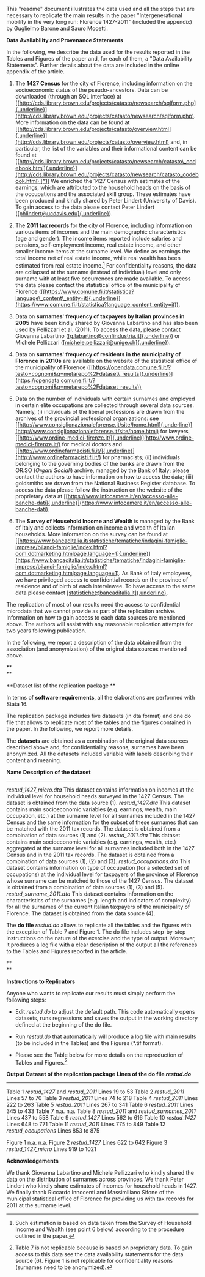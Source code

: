 This "readme" document illustrates the data used and all the steps that
are necessary to replicate the main results in the paper
"Intergenerational mobility in the very long run: Florence 1427-2011"
(included the appendix) by Guglielmo Barone and Sauro Mocetti.

**Data Availability and Provenance Statements**

In the following, we describe the data used for the results reported in
the Tables and Figures of the paper and, for each of them, a "Data
Availability Statements". Further details about the data are included in
the online appendix of the article.

1.  The **1427 Census** for the city of Florence, including information
    on the socioeconomic status of the pseudo-ancestors. Data can be
    downloaded (through an SQL interface) at
    [[http://cds.library.brown.edu/projects/catasto/newsearch/sqlform.php]{.underline}](http://cds.library.brown.edu/projects/catasto/newsearch/sqlform.php).
    More information on the data can be found at
    [[http://cds.library.brown.edu/projects/catasto/overview.html]{.underline}](http://cds.library.brown.edu/projects/catasto/overview.html)
    and, in particular, the list of the variables and their
    informational content can be found at
    [[http://cds.library.brown.edu/projects/catasto/newsearch/catasto\_codebook.html]{.underline}](http://cds.library.brown.edu/projects/catasto/newsearch/catasto_codebook.html).[^1]
    We enriched the 1427 Census with estimates of the earnings, which
    are attributed to the household heads on the basis of the
    occupations and the associated skill group. These estimates have
    been produced and kindly shared by Peter Lindert (University of
    Davis). To gain access to the data please contact Peter Lindert
    ([[phlindert\@ucdavis.edu]{.underline}](mailto:phlindert@ucdavis.edu)).

2.  The **2011 tax records** for the city of Florence, including
    information on various items of incomes and the main demographic
    characteristics (age and gender). The income items reported include
    salaries and pensions, self-employment income, real estate income,
    and other smaller income items at the surname level. We define as
    earnings the total income net of real estate income, while real
    wealth has been estimated from real estate income.[^2] For
    confidentiality reasons, the data are collapsed at the surname
    (instead of individual) level and only surname with at least five
    occurrences are made available. To access the data please contact
    the statistical office of the municipality of Florence
    ([[https://www.comune.fi.it/statistica?language\_content\_entity=it]{.underline}](https://www.comune.fi.it/statistica?language_content_entity=it)).

3.  Data on **surnames' frequency of taxpayers by Italian provinces in
    2005** have been kindly shared by Giovanna Labartino and has also
    been used by Pellizzari et al. (2011). To access the data, please
    contact Giovanna Labartino
    ([[g.labartino\@confindustria.it]{.underline}](mailto:g.labartino@confindustria.it))
    or Michele Pellizzari
    ([[michele.pellizzari\@unige.ch]{.underline}](mailto:michele.pellizzari@unige.ch)).

4.  Data on **surnames' frequency of residents in the municipality of
    Florence in 2010s** are available on the website of the statistical
    office of the municipality of Florence
    ([[https://opendata.comune.fi.it/?testo=cognomi&q=metarepo%2Fdataset\_results]{.underline}](https://opendata.comune.fi.it/?testo=cognomi&q=metarepo%2Fdataset_results))

5.  Data on the number of individuals with certain surnames and employed
    in certain elite occupations are collected through several data
    sources. Namely, (i) individuals of the liberal professions are
    drawn from the archives of the provincial professional
    organizations: see
    [[http://www.consiglionazionaleforense.it/site/home.html]{.underline}](http://www.consiglionazionaleforense.it/site/home.html)
    for lawyers,
    [[http://www.ordine-medici-firenze.it/]{.underline}](http://www.ordine-medici-firenze.it/)
    for medical doctors and
    [[http://www.ordinefarmacisti.fi.it/]{.underline}](http://www.ordinefarmacisti.fi.it/)
    for pharmacists; (ii) individuals belonging to the governing bodies
    of the banks are drawn from the OR.SO (*Organi Sociali*) archive,
    managed by the Bank of Italy; please contact the authors to have
    information on how to access the data; (iii) goldsmiths are drawn
    from the National Business Register database. To access the data
    please follow the instruction on the website of the proprietary data
    at
    [[https://www.infocamere.it/en/accesso-alle-banche-dati]{.underline}](https://www.infocamere.it/en/accesso-alle-banche-dati).

6.  The **Survey of Household Income and Wealth** is managed by the Bank
    of Italy and collects information on income and wealth of Italian
    households. More information on the survey can be found at
    [[https://www.bancaditalia.it/statistiche/tematiche/indagini-famiglie-imprese/bilanci-famiglie/index.html?com.dotmarketing.htmlpage.language=1]{.underline}](https://www.bancaditalia.it/statistiche/tematiche/indagini-famiglie-imprese/bilanci-famiglie/index.html?com.dotmarketing.htmlpage.language=1).
    As Bank of Italy employees, we have privileged access to
    confidential records on the province of residence and of birth of
    each interviewee. To have access to the same data please contact
    [[statistiche\@bancaditalia.it]{.underline}](mailto:statistiche@bancaditalia.it).

The replication of most of our results need the access to confidential
microdata that we cannot provide as part of the replication archive.
Information on how to gain access to each data sources are mentioned
above. The authors will assist with any reasonable replication attempts
for two years following publication.

In the following, we report a description of the data obtained from the
association (and anonymization) of the original data sources mentioned
above.

**\
**

**Dataset list of the replication package **

In terms of **software requirements**, all the elaborations are
performed with Stata 16.

The replication package includes five datasets (in dta format) and one
do file that allows to replicate most of the tables and the figures
contained in the paper. In the following, we report more details.

The **datasets** are obtained as a combination of the original data
sources described above and, for confidentiality reasons, surnames have
been anonymized. All the datasets included variable with labels
describing their content and meaning.

  **Name**                      **Description of the dataset**
  ----------------------------- ------------------------------------------------------------------------------------------------------------------------------------------------------------------------------------------------------------------------------------------------------------------------------------------------------------------------------------------------------
  *restud\_1427\_micro.dta*     This dataset contains information on incomes at the individual level for household heads surveyed in the 1427 Census. The dataset is obtained from the data source (1).
  *restud\_1427.dta*            This dataset contains main socioeconomic variables (e.g. earnings, wealth, main occupation, etc.) at the surname level for all surnames included in the 1427 Census and the same information for the subset of these surnames that can be matched with the 2011 tax records. The dataset is obtained from a combination of data sources (1) and (2).
  *restud\_2011.dta*            This dataset contains main socioeconomic variables (e.g. earnings, wealth, etc.) aggregated at the surname level for all surnames included both in the 1427 Census and in the 2011 tax records. The dataset is obtained from a combination of data sources (1), (2) and (3).
  *restud\_occupations.dta*     This dataset contains information on type of occupation (for a selected set of occupations) at the individual level for taxpayers of the province of Florence whose surname can be matched to those of the 1427 Census. The dataset is obtained from a combination of data sources (1), (3) and (5).
  *restud\_surname\_2011.dta*   This dataset contains information on the characteristics of the surnames (e.g. length and indicators of complexity) for all the surnames of the current Italian taxpayers of the municipality of Florence. The dataset is obtained from the data source (4).

The **do file** *restud.do* allows to replicate all the tables and the
figures with the exception of Table 7 and Figure 1. The do file includes
step-by-step instructions on the nature of the exercise and the type of
output. Moreover, it produces a log file with a clear description of the
output all the references to the Tables and Figures reported in the
article.

**\
**

**Instructions to Replicators**

Anyone who wants to replicate our results must simply perform the
following steps:

-   Edit *restud.do* to adjust the default path. This code automatically
    opens datasets, runs regressions and saves the output in the working
    directory defined at the beginning of the do file.

-   Run *restud.do* that automatically will produce a log file with main
    results (to be included in the Tables) and the Figures (\*.tif
    format).

-   Please see the Table below for more details on the reproduction of
    Tables and Figures.[^3]

  **Output**   **Dataset of the replication package**        **Lines of the do file *restud.do***
  ------------ --------------------------------------------- --------------------------------------
                                                             
  Table 1      *restud\_1427* and *restud\_2011*             Lines 19 to 53
  Table 2      *restud\_2011*                                Lines 57 to 70
  Table 3      *restud\_2011*                                Lines 74 to 218
  Table 4      *restud\_2011*                                Lines 222 to 263
  Table 5      *restud\_2011*                                Lines 267 to 341
  Table 6      *restud\_2011*                                Lines 345 to 433
  Table 7      n.a.                                          n.a.
  Table 8      *restud\_2011* and *restud\_surnames\_2011*   Lines 437 to 558
  Table 9      *restud\_1427*                                Lines 562 to 616
  Table 10     *restud\_1427*                                Lines 648 to 771
  Table 11     *restud\_2011*                                Lines 775 to 849
  Table 12     *restud\_occupations*                         Lines 853 to 875
                                                             
  Figure 1     n.a.                                          n.a.
  Figure 2     *restud\_1427*                                Lines 622 to 642
  Figure 3     *restud\_1427\_micro*                         Lines 919 to 1021

**Acknowledgements**

We thank Giovanna Labartino and Michele Pellizzari who kindly shared the
data on the distribution of surnames across provinces. We thank Peter
Lindert who kindly share estimates of incomes for household heads in
1427. We finally thank Riccardo Innocenti and Massimiliano Sifone of the
municipal statistical office of Florence for providing us with tax
records for 2011 at the surname level.

[^1]: The documentary sources are fully described by D. Herlihy and C.
    Klapisch-Zuber (1985), *Tuscans and their Families: A Study of the
    Florentine Catasto of 1427*, New Haven: Yale University Press.

[^2]: Such estimation is based on data taken from the Survey of
    Household Income and Wealth (see point 6 below) according to the
    procedure outlined in the paper.

[^3]: Table 7 is not replicable because is based on proprietary data. To
    gain access to this data see the data availability statements for
    the data source (6). Figure 1 is not replicable for confidentiality
    reasons (surnames need to be anonymized).

